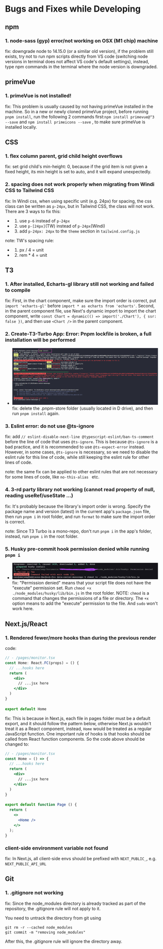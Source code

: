 # Bugs and Fixes while Developing
## npm
### 1. node-sass (gyp) error/not working on OSX (M1 chip) machine
fix: downgrade node to 14.15.0 (or a similar old version), if the problem still exists, try not to run npm scripts directly from VS code (switching node versions in terminal does not affect VS code's default settings), instead, type npm commands in the terminal where the node version is downgraded.

## primeVue

### 1. primeVue is not installed!
fix: This problem is usually caused by not having primeVue installed in the machine. So in a new or newly cloned primeVue project, before running ``` pnpm install ```, run the following 2 commands first:```npm install primevue@^3 --save``` and ```npm install primeicons --save``` , to make sure primeVue is installed locally. 

## CSS

### 1. flex column parent, grid child height overflows
fix: set grid child's min-height: 0, because if the grid item is not given a fixed height, its min height is set to auto, and it will expand unexpectedly.

### 2. spacing does not work properly when migrating from Windi CSS to Tailwind CSS 
fix: In Windi css, when using specific unit (e.g. 24px) for spacing, the css class can be written as ```p-24px```, but in Tailwind CSS, the class will not work. There are 3 ways to fix this:
- 1. use ```p-6``` instead of ```p-24px```
- 2. use ```p-[24px]```(TW) instead of ```p-24px```(Windi)
- 3. add ```p-24px: 24px``` to the ```theme``` section in ```tailwind.config.js```

note: TW's spacing rule:
- 1. px / 4 = unit
- 2. rem * 4 = unit

## T3 

### 1. After installed, Echarts-gl library still not working and failed to compile
fix: First, in the chart component, make sure the import order is correct, put ```import 'echarts-gl'``` before ```import * as echarts from 'echarts'```. Second, in the parent component file, use Next's dynamic import to import the chart component, write ```const Chart = dynamic(() => import('./Chart'), { ssr: false })```, and then use ```<Chart />``` in the parent component.

### 2. Create-T3-Turbo App: Error: Pnpm lockfile is broken, a full installation will be performed
- ![alt](./images/pnpm-t3.png)
fix: delete the .pnpm-store folder (usually located in D drive), and then run ```pnpm install``` again.

### 3. Eslint error: do not use @ts-ignore
fix: add ```// eslint-disable-next-line @typescript-eslint/ban-ts-comment``` before the line of code that uses ```@ts-ignore```. This is because ```@ts-ignore``` is a bad practice, and it is recommended to use ```@ts-expect-error``` instead. However, in some cases, ```@ts-ignore``` is necessary, so we need to disable the eslint rule for this line of code, while still keeping the eslint rule for other lines of code.

note: the same fix can be applied to other eslint rules that are not necessary for some lines of code, like ```no-this-alias ``` etc.

### 4. 3-rd party library not working (cannot read property of null, reading useRef/useState ...)
fix: It's probably because the library's import order is wrong. Specify the package name and version (latest) in the current app's ```package.json``` file, then run ```pnpm i``` in root folder, and run ```format``` to make sure the import order is correct.

note: Since T3 Turbo is a mono-repo, don't run ```pnpm i``` in the app's folder, instead, run ```pnpm i``` in the root folder.

### 5. Husky pre-commit hook permission denied while running `pnpm i`
- ![alt](./images/husky-permission-denied.png)
fix: "Permission denied" means that your script file does not have the "execute" permission set. Run `chmod +x ./node_modules/husky/lib/bin.js` in the root folder. NOTE: `chmod` is a command that changes the permissions of a file or directory. The `+x` option means to add the "execute" permission to the file. And `sudo` won't work here.

## Next.js/React

### 1. Rendered fewer/more hooks than during the previous render
code:
```jsx
// - /pages/monitor.tsx
const Home: React.FC(props) = () {
  // ...hooks here
  return (
    <div>
      // ...jsx here
    </div>
  )
}

export default Home
```
fix: This is because in Next.js, each file in pages folder must be a default export, and it should follow the pattern below, otherwise Next.js wouldn't treat it as a React component, instead, ```Home``` would be treated as a regular JavaScript function. One important rule of hooks is that hooks should be called from React function components. So the code above should be changed to:
```jsx
// - /pages/monitor.tsx
const Home = () => {
  // ...hooks here
  return (
    <div>
      // ...jsx here
    </div>
  )
}

export default function Page () {
  return (
    <>
      <Home />
    </>
  );
}
```

### client-side environment variable not found
fix: In Next.js, all client-side envs should be prefixed with ```NEXT_PUBLIC_```, e.g. ```NEXT_PUBLIC_API_URL```

## Git

### 1. .gitignore not working
fix: Since the node_modules directory is already tracked as part of the repository, the .gitignore rule will not apply to it.

You need to untrack the directory from git using

```
git rm -r --cached node_modules
git commit -m "removing node_modules"
```

After this, the .gitignore rule will ignore the directory away.